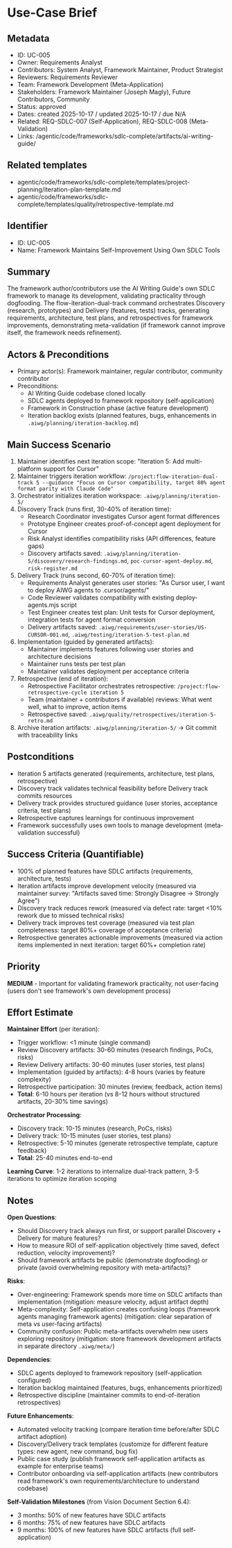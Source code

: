 # Use-Case Brief

## Metadata

- ID: UC-005
- Owner: Requirements Analyst
- Contributors: System Analyst, Framework Maintainer, Product Strategist
- Reviewers: Requirements Reviewer
- Team: Framework Development (Meta-Application)
- Stakeholders: Framework Maintainer (Joseph Magly), Future Contributors, Community
- Status: approved
- Dates: created 2025-10-17 / updated 2025-10-17 / due N/A
- Related: REQ-SDLC-007 (Self-Application), REQ-SDLC-008 (Meta-Validation)
- Links: /agentic/code/frameworks/sdlc-complete/artifacts/ai-writing-guide/

## Related templates

- agentic/code/frameworks/sdlc-complete/templates/project-planning/iteration-plan-template.md
- agentic/code/frameworks/sdlc-complete/templates/quality/retrospective-template.md

## Identifier

- ID: UC-005
- Name: Framework Maintains Self-Improvement Using Own SDLC Tools

## Summary

The framework author/contributors use the AI Writing Guide's own SDLC framework to manage its development, validating practicality through dogfooding. The flow-iteration-dual-track command orchestrates Discovery (research, prototypes) and Delivery (features, tests) tracks, generating requirements, architecture, test plans, and retrospectives for framework improvements, demonstrating meta-validation (if framework cannot improve itself, the framework needs refinement).

## Actors & Preconditions

- Primary actor(s): Framework maintainer, regular contributor, community contributor
- Preconditions:
  - AI Writing Guide codebase cloned locally
  - SDLC agents deployed to framework repository (self-application)
  - Framework in Construction phase (active feature development)
  - Iteration backlog exists (planned features, bugs, enhancements in `.aiwg/planning/iteration-backlog.md`)

## Main Success Scenario

1. Maintainer identifies next iteration scope: "Iteration 5: Add multi-platform support for Cursor"
2. Maintainer triggers iteration workflow: `/project:flow-iteration-dual-track 5 --guidance "Focus on Cursor compatibility, target 80% agent format parity with Claude Code"`
3. Orchestrator initializes iteration workspace: `.aiwg/planning/iteration-5/`
4. Discovery Track (runs first, 30-40% of iteration time):
   - Research Coordinator investigates Cursor agent format differences
   - Prototype Engineer creates proof-of-concept agent deployment for Cursor
   - Risk Analyst identifies compatibility risks (API differences, feature gaps)
   - Discovery artifacts saved: `.aiwg/planning/iteration-5/discovery/research-findings.md`, `poc-cursor-agent-deploy.md`, `risk-register.md`
5. Delivery Track (runs second, 60-70% of iteration time):
   - Requirements Analyst generates user stories: "As Cursor user, I want to deploy AIWG agents to .cursor/agents/"
   - Code Reviewer validates compatibility with existing deploy-agents.mjs script
   - Test Engineer creates test plan: Unit tests for Cursor deployment, integration tests for agent format conversion
   - Delivery artifacts saved: `.aiwg/requirements/user-stories/US-CURSOR-001.md`, `.aiwg/testing/iteration-5-test-plan.md`
6. Implementation (guided by generated artifacts):
   - Maintainer implements features following user stories and architecture decisions
   - Maintainer runs tests per test plan
   - Maintainer validates deployment per acceptance criteria
7. Retrospective (end of iteration):
   - Retrospective Facilitator orchestrates retrospective: `/project:flow-retrospective-cycle iteration 5`
   - Team (maintainer + contributors if available) reviews: What went well, what to improve, action items
   - Retrospective saved: `.aiwg/quality/retrospectives/iteration-5-retro.md`
8. Archive iteration artifacts: `.aiwg/planning/iteration-5/` → Git commit with traceability links

## Postconditions

- Iteration 5 artifacts generated (requirements, architecture, test plans, retrospective)
- Discovery track validates technical feasibility before Delivery track commits resources
- Delivery track provides structured guidance (user stories, acceptance criteria, test plans)
- Retrospective captures learnings for continuous improvement
- Framework successfully uses own tools to manage development (meta-validation successful)

## Success Criteria (Quantifiable)

- 100% of planned features have SDLC artifacts (requirements, architecture, tests)
- Iteration artifacts improve development velocity (measured via maintainer survey: "Artifacts saved time: Strongly Disagree → Strongly Agree")
- Discovery track reduces rework (measured via defect rate: target <10% rework due to missed technical risks)
- Delivery track improves test coverage (measured via test plan completeness: target 80%+ coverage of acceptance criteria)
- Retrospective generates actionable improvements (measured via action items implemented in next iteration: target 60%+ completion rate)

## Priority

**MEDIUM** - Important for validating framework practicality, not user-facing (users don't see framework's own development process)

## Effort Estimate

**Maintainer Effort** (per iteration):
- Trigger workflow: <1 minute (single command)
- Review Discovery artifacts: 30-60 minutes (research findings, PoCs, risks)
- Review Delivery artifacts: 30-60 minutes (user stories, test plans)
- Implementation (guided by artifacts): 4-8 hours (varies by feature complexity)
- Retrospective participation: 30 minutes (review, feedback, action items)
- **Total**: 6-10 hours per iteration (vs 8-12 hours without structured artifacts, 20-30% time savings)

**Orchestrator Processing**:
- Discovery track: 10-15 minutes (research, PoCs, risks)
- Delivery track: 10-15 minutes (user stories, test plans)
- Retrospective: 5-10 minutes (generate retrospective template, capture feedback)
- **Total**: 25-40 minutes end-to-end

**Learning Curve**: 1-2 iterations to internalize dual-track pattern, 3-5 iterations to optimize iteration scoping

## Notes

**Open Questions**:
- Should Discovery track always run first, or support parallel Discovery + Delivery for mature features?
- How to measure ROI of self-application objectively (time saved, defect reduction, velocity improvement)?
- Should framework artifacts be public (demonstrate dogfooding) or private (avoid overwhelming repository with meta-artifacts)?

**Risks**:
- Over-engineering: Framework spends more time on SDLC artifacts than implementation (mitigation: measure velocity, adjust artifact depth)
- Meta-complexity: Self-application creates confusing loops (framework agents managing framework agents) (mitigation: clear separation of meta vs user-facing artifacts)
- Community confusion: Public meta-artifacts overwhelm new users exploring repository (mitigation: store framework development artifacts in separate directory `.aiwg/meta/`)

**Dependencies**:
- SDLC agents deployed to framework repository (self-application configured)
- Iteration backlog maintained (features, bugs, enhancements prioritized)
- Retrospective discipline (maintainer commits to end-of-iteration retrospectives)

**Future Enhancements**:
- Automated velocity tracking (compare iteration time before/after SDLC artifact adoption)
- Discovery/Delivery track templates (customize for different feature types: new agent, new command, bug fix)
- Public case study (publish framework self-application artifacts as example for enterprise teams)
- Contributor onboarding via self-application artifacts (new contributors read framework's own requirements/architecture to understand codebase)

**Self-Validation Milestones** (from Vision Document Section 6.4):
- 3 months: 50% of new features have SDLC artifacts
- 6 months: 75% of new features have SDLC artifacts
- 9 months: 100% of new features have SDLC artifacts (full self-application)
